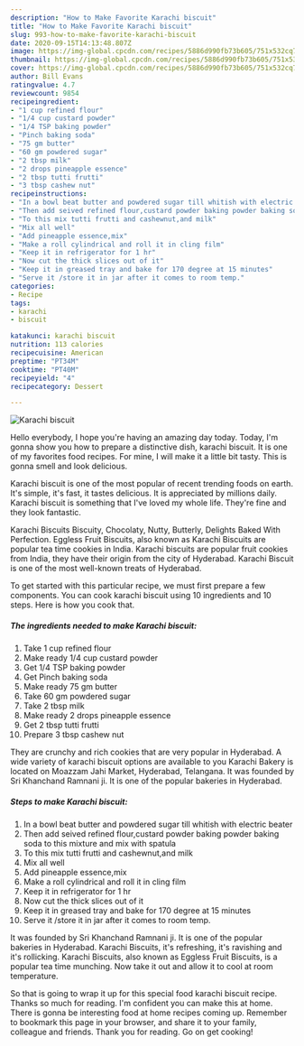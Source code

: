 ```yaml
---
description: "How to Make Favorite Karachi biscuit"
title: "How to Make Favorite Karachi biscuit"
slug: 993-how-to-make-favorite-karachi-biscuit
date: 2020-09-15T14:13:48.807Z
image: https://img-global.cpcdn.com/recipes/5886d990fb73b605/751x532cq70/karachi-biscuit-recipe-main-photo.jpg
thumbnail: https://img-global.cpcdn.com/recipes/5886d990fb73b605/751x532cq70/karachi-biscuit-recipe-main-photo.jpg
cover: https://img-global.cpcdn.com/recipes/5886d990fb73b605/751x532cq70/karachi-biscuit-recipe-main-photo.jpg
author: Bill Evans
ratingvalue: 4.7
reviewcount: 9854
recipeingredient:
- "1 cup refined flour"
- "1/4 cup custard powder"
- "1/4 TSP baking powder"
- "Pinch baking soda"
- "75 gm butter"
- "60 gm powdered sugar"
- "2 tbsp milk"
- "2 drops pineapple essence"
- "2 tbsp tutti frutti"
- "3 tbsp cashew nut"
recipeinstructions:
- "In a bowl beat butter and powdered sugar till whitish with electric beater"
- "Then add seived refined flour,custard powder baking powder baking soda to this mixture and mix with spatula"
- "To this mix tutti frutti and cashewnut,and milk"
- "Mix all well"
- "Add pineapple essence,mix"
- "Make a roll cylindrical and roll it in cling film"
- "Keep it in refrigerator for 1 hr"
- "Now cut the thick slices out of it"
- "Keep it in greased tray and bake for 170 degree at 15 minutes"
- "Serve it /store it in jar after it comes to room temp."
categories:
- Recipe
tags:
- karachi
- biscuit

katakunci: karachi biscuit 
nutrition: 113 calories
recipecuisine: American
preptime: "PT34M"
cooktime: "PT40M"
recipeyield: "4"
recipecategory: Dessert

---
```



![Karachi biscuit](https://img-global.cpcdn.com/recipes/5886d990fb73b605/751x532cq70/karachi-biscuit-recipe-main-photo.jpg)

Hello everybody, I hope you're having an amazing day today. Today, I'm gonna show you how to prepare a distinctive dish, karachi biscuit. It is one of my favorites food recipes. For mine, I will make it a little bit tasty. This is gonna smell and look delicious.

Karachi biscuit is one of the most popular of recent trending foods on earth. It's simple, it's fast, it tastes delicious. It is appreciated by millions daily. Karachi biscuit is something that I've loved my whole life. They're fine and they look fantastic.

Karachi Biscuits Biscuity, Chocolaty, Nutty, Butterly, Delights Baked With Perfection. Eggless Fruit Biscuits, also known as Karachi Biscuits are popular tea time cookies in India. Karachi biscuits are popular fruit cookies from India, they have their origin from the city of Hyderabad. Karachi Biscuit is one of the most well-known treats of Hyderabad.


To get started with this particular recipe, we must first prepare a few components. You can cook karachi biscuit using 10 ingredients and 10 steps. Here is how you cook that.

<!--inarticleads1-->

##### The ingredients needed to make Karachi biscuit:

1. Take 1 cup refined flour
1. Make ready 1/4 cup custard powder
1. Get 1/4 TSP baking powder
1. Get Pinch baking soda
1. Make ready 75 gm butter
1. Take 60 gm powdered sugar
1. Take 2 tbsp milk
1. Make ready 2 drops pineapple essence
1. Get 2 tbsp tutti frutti
1. Prepare 3 tbsp cashew nut


They are crunchy and rich cookies that are very popular in Hyderabad. A wide variety of karachi biscuit options are available to you Karachi Bakery is located on Moazzam Jahi Market, Hyderabad, Telangana. It was founded by Sri Khanchand Ramnani ji. It is one of the popular bakeries in Hyderabad. 

<!--inarticleads2-->

##### Steps to make Karachi biscuit:

1. In a bowl beat butter and powdered sugar till whitish with electric beater
1. Then add seived refined flour,custard powder baking powder baking soda to this mixture and mix with spatula
1. To this mix tutti frutti and cashewnut,and milk
1. Mix all well
1. Add pineapple essence,mix
1. Make a roll cylindrical and roll it in cling film
1. Keep it in refrigerator for 1 hr
1. Now cut the thick slices out of it
1. Keep it in greased tray and bake for 170 degree at 15 minutes
1. Serve it /store it in jar after it comes to room temp.


It was founded by Sri Khanchand Ramnani ji. It is one of the popular bakeries in Hyderabad. Karachi Biscuits, it&#39;s refreshing, it&#39;s ravishing and it&#39;s rollicking. Karachi Biscuits, also known as Eggless Fruit Biscuits, is a popular tea time munching. Now take it out and allow it to cool at room temperature. 

So that is going to wrap it up for this special food karachi biscuit recipe. Thanks so much for reading. I'm confident you can make this at home. There is gonna be interesting food at home recipes coming up. Remember to bookmark this page in your browser, and share it to your family, colleague and friends. Thank you for reading. Go on get cooking!
